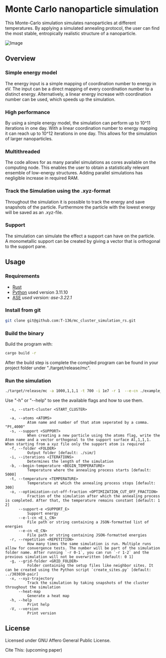<!-- --- -->
<!-- geometry: top=2.5cm, bottom=2.5cm, left=2.5cm, right=2.5cm -->
<!-- --- -->

# Monte Carlo nanoparticle simulation

This Monte-Carlo simulation simulates nanoparticles at different temperatures. 
By applying a simulated annealing protocol, the user can find the most stable, entropically realistic structure of a nanoparticle.

![Image](https://github.com/user-attachments/assets/1aaf0711-65a0-447b-8a4c-2bdc36ef0774)
<!-- ![Image pdf](../particle_supp.png "particle with support") -->

## Overview 

### Simple energy model
The energy input is a simple mapping of coordination number to energy in eV. The input can be a direct mapping of every coordination number to a distinct energy. Alternatively, a linear energy increase with coordination number can be used, which speeds up the simulation.

### High performance
By using a simple energy model, the simulation can perform up to 10^11 iterations in one day. With a linear coordination number to energy mapping it can reach up to 10^12 iterations in one day. This allows for the simulation of larger nanoparticles. 

### Multithreaded
The code allows for as many parallel simulations as cores available on the computing node. This enables the user to obtain a statistically relevant ensemble of low-energy structures. Adding parallel simulations has negligible increase in required RAM.

### Track the Simulation using the .xyz-format
Throughout the simulation it is possible to track the energy and save snapshots of the particle.
Furthermore the particle with the lowest energy will be saved as an .xyz-file.

### Support
The simulation can simulate the effect a support can have on the particle.  
A monometallic support can be created by giving a vector that is orthogonal to the support pane.


## Usage

### Requirements

- [Rust](https://www.rust-lang.org/tools/install)
- [Python](https://www.python.org/) used version 3.11.10
- [ASE](https://wiki.fysik.dtu.dk/ase/) *used version: ase-3.22.1*

### Install from git 
```bash
git clone git@github.com:T-136/mc_cluster_simulation_rs.git
```
### Build the binary

Build the program with:
```bash
cargo build -r
```
After the build step is complete the compiled program can be found in your project folder under "./target/release/mc".

### Run the simulation

```bash
./target/release/mc -a 1000,1,1,1 -t 700 -i 1e7 -r 1  --e-cn ./example_energy.json -o 9/10 -g ./303030-grid/ --support-e -100
```

Use "-h" or "--help" to see the available flags and how to use them. 
```
  -s, --start-cluster <START_CLUSTER>

  -a, --atoms <ATOMS>
          Atom name and number of that atom seperated by a comma. "Pt,4000"
  -s, --support <SUPPORT>
          When creating a new particle using the atoms flag, write the Atom name and a vector orthogonal to the support surface Al,1,1,1. When starting from a xyz file only the support atom is required
  -f, --folder <FOLDER>
          Output folder [default: ./sim/]
  -i, --iterations <ITERATIONS>
          Determines the length of the simulation
  -b, --begin-temperature <BEGIN_TEMPERATURE>
          Temperature where the annealing process starts [default: 5000]
  -t, --temperature <TEMPERATURE>
          Temperature at which the annealing process stops [default: 300]
  -o, --optimization-cut-off-fraction <OPTIMIZATION_CUT_OFF_FRACTION>
          Fraction of the simulation after which the annealing process is completed. After that, the temperature remains constant [default: 1 2]
      --support-e <SUPPORT_E>
          Support energy
      --e-l-cn <E_L_CN>
          File path or string containing a JSON-formatted list of energies
      --e-cn <E_CN>
          File path or string containing JSON-formatted energies
  -r, --repetition <REPETITION>
          How many times the same simulation is run. Multiple runs allow for convergence tests. The number will be part of the simulation folder name. After running `-r 0-1`, you can run `-r 1-2` and the previous simulation will not be overwritten [default: 0 1]
  -g, --grid-folder <GRID_FOLDER>
          Folder containing the setup files like neighbor sites. It can be created using the Python script `create_sites.py` [default: ../303030-pair]
  -x, --xyz-trajectory
          Track the simulation by taking snapshots of the cluster throughout the simulation
      --heat-map
          Generate a heat map
  -h, --help
          Print help
  -V, --version
          Print version
```

## License

Licensed under GNU Affero General Public License. 

Cite This: (upcoming paper)


